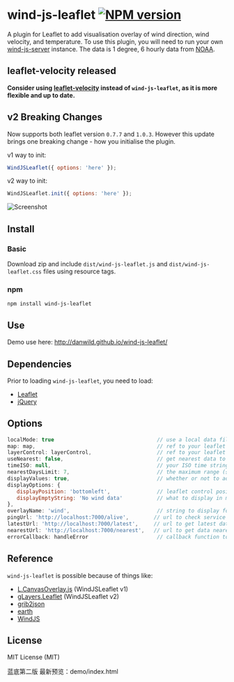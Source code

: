 # wind-js-leaflet [![NPM version][npm-image]][npm-url]
A plugin for Leaflet to add visualisation overlay of wind direction, wind velocity, and temperature.
To use this plugin, you will need to run your own [wind-js-server](https://github.com/danwild/wind-js-server) instance.
The data is 1 degree, 6 hourly data from [NOAA](http://nomads.ncep.noaa.gov/).

## leaflet-velocity released
**Consider using [leaflet-velocity](https://github.com/danwild/leaflet-velocity) instead of `wind-js-leaflet`, as it is more flexible and up to date.**

## v2 Breaking Changes
Now supports both leaflet version `0.7.7` and `1.0.3`.
However this update brings one breaking change - how you initialise the plugin.

v1 way to init: 
```javascript
WindJSLeaflet({ options: 'here' });
```
v2 way to init: 
```javascript
WindJSLeaflet.init({ options: 'here' });
```

![Screenshot](/screenshots/wind.gif?raw=true)

## Install

### Basic
Download zip and include `dist/wind-js-leaflet.js` and `dist/wind-js-leaflet.css` files using resource tags.

### npm
`npm install wind-js-leaflet`

## Use
Demo use here: http://danwild.github.io/wind-js-leaflet/

## Dependencies
Prior to loading `wind-js-leaflet`, you need to load:
- [Leaflet](leafletjs.com)
- [jQuery](https://jquery.com/)

## Options
```javascript
localMode: true                                 // use a local data file to test before hitting a real wind-js-server
map: map,                                       // ref to your leaflet Map
layerControl: layerControl,                     // ref to your leaflet layer control
useNearest: false,                              // get nearest data to your ISO time string
timeISO: null,                                  // your ISO time string, falls back to current time (can also use WindJsLeaflet.setTime(time))
nearestDaysLimit: 7,                            // the maximum range (±) to look for data 
displayValues: true,                            // whether or not to add a mouseover control to display values
displayOptions: {
   displayPosition: 'bottomleft',               // leaflet control position
   displayEmptyString: 'No wind data'           // what to display in mouseover control when no data
},
overlayName: 'wind',                            // string to display for the overlay in your layer control
pingUrl: 'http://localhost:7000/alive',        // url to check service availability
latestUrl: 'http://localhost:7000/latest',     // url to get latest data with no required params   
nearestUrl: 'http://localhost:7000/nearest',   // url to get data nearest a specified time ISO
errorCallback: handleError                      // callback function to get called on error
```

## Reference
`wind-js-leaflet` is possible because of things like:
- [L.CanvasOverlay.js](https://gist.github.com/Sumbera/11114288) (WindJSLeaflet v1)
- [gLayers.Leaflet](https://github.com/Sumbera/gLayers.Leaflet) (WindJSLeaflet v2)
- [grib2json](https://github.com/cambecc/grib2json)
- [earth](https://github.com/cambecc/earth)
- [WindJS](https://github.com/Esri/wind-js)

## License
MIT License (MIT)

[npm-image]: https://badge.fury.io/js/wind-js-leaflet.svg
[npm-url]: https://www.npmjs.com/package/wind-js-leaflet

蓝底第二版  最新预览：demo/index.html